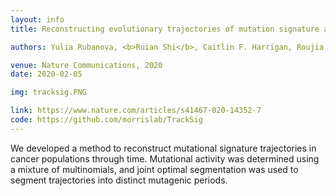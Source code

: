 ```yaml
---
layout: info
title: Reconstructing evolutionary trajectories of mutation signature activities in cancer using TrackSig

authors: Yulia Rubanova, <b>Ruian Shi</b>, Caitlin F. Harrigan, Roujia Li, Jeff Wintersinger, Nil Sahin, Amit Deshwar, PCAWG Evolution and Heterogeneity Working Group, Quaid Morris, PCAWG Consortium 

venue: Nature Communications, 2020
date: 2020-02-05

img: tracksig.PNG

link: https://www.nature.com/articles/s41467-020-14352-7
code: https://github.com/morrislab/TrackSig
---
```


We developed a method to reconstruct mutational signature trajectories in cancer populations through time. Mutational activity was determined using a mixture of multinomials, and joint optimal segmentation was used to segment trajectories into distinct mutagenic periods. 